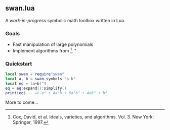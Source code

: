 ## swan.lua

A _work-in-progress_ symbolic math toolbox written in Lua.

### Goals

* Fast manipulation of large polynomials
* Implement algorithms from [^1]. " 

### Quickstart

```lua
local swan = require"swan"
local a, b = swan.symbols "a b"
local eq = (a+b)^4
eq = eq:expand():simplify()
print(eq) -- => a⁴ + 4a³b + 6a²b² + 4ab³ + b⁴
```

More to come...

[^1]: Cox, David, et al. Ideals, varieties, and algorithms. Vol. 3. New York: Springer, 1997.
